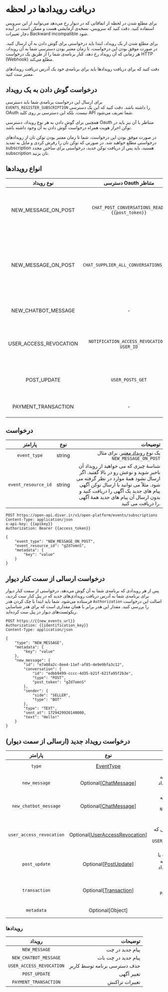 # دریافت رویدادها در لحظه

برای مطلع شدن در لحظه از اتفاقاتی که در دیوار رخ می‌دهد می‌توانید از این سرویس
استفاده کنید. دقت کنید که سرویس، نسخه‌ی آزمایشی هست و ممکن است در آینده دچار تغییرات
Backward incompatible
شود.

برای مطلع شدن از یک رویداد، ابتدا باید درخواستی برای گوش دادن به آن ارسال کنید.
در صورت موفق بودن این درخواست، تا زمان معتبر بودن دسترسی شما به آن رویداد، هر زمانی که
آن رویداد رخ دهد، کنار برنامه‌ی شما را از طریق یک درخواست HTTP (Webhook) مطلع می‌کند.

دقت کنید که برای دریافت رویدادها باید برای برنامه‌ی خود یک آدرس دریافت رویداد‌های معتبر
ست کنید.

## درخواست گوش دادن به یک رویداد

برای ارسال این درخواست برنامه‌ی شما باید دسترسی `EVENTS_REGISTER_SUBSCRIPTION` را داشته باشد.
دقت کنید که این یک دسترسی OAuth نیست، بلکه این دسترسی بر روی کلید API شما تعریف می‌شود.

همچنین برای گوش دادن به هر نوع رویداد، دسترسی Oauth متناظر با آن نیز باید در توکن احراز هویت همراه درخواست گوش دادن به آن وجود
داشته باشد.

در صورت موفق بودن این درخواست، شما تا زمان معتبر بودن توکن تان از رویداد‌های درخواستی مطلع خواهید شد.
در صورتی که توکن تان را رفرش کردی و مایل به تمدید subscription هستید، باید پس از دریافت توکن جدید، درخواستی برای ساختن مجدد subscription تان بزنید.

## انواع رویداد‌ها

|       نوع رویداد       |              دسترسی Oauth متناظر              |                                                                                                   توضیحات | 
|:----------------------:|:---------------------------------------------:|----------------------------------------------------------------------------------------------------------:|
|  NEW_MESSAGE_ON_POST   | `CHAT_POST_CONVERSATIONS_READ.{{post_token}}` |                                       مطلع شدن از پیام‌های جدید بر روی چت **یک** آگهی. فقط برای آگهی گذار |
|  NEW_MESSAGE_ON_POST   |    `CHAT_SUPPLIER_ALL_CONVERSATIONS_READ`     | مطلع شدن از پیام‌های جدید بر روی تمام چت‌های تمام آگهی‌های یک فرد. **فقط برای چت های مربوط به آگهی گذار** |
|  NEW_CHATBOT_MESSAGE   |                       -                       |                                                                   مطلع شدن از پیام جدید کاربران به چت بات |
| USER_ACCESS_REVOCATION | `NOTIFICATION_ACCESS_REVOCATION` و `USER_ID`  |                                                          مطلع شدن از حذف شدن دسترسی‌های برنامه توسط کاربر |
|      POST_UPDATE       |               `USER_POSTS_GET`                |                                                       مطلع شدن از تغییرات آگهی‌ منتشر شده و آگهی در جریان |
|  PAYMENT_TRANSACTION   |                       -                       |                                                                                مطلع شدن از تغییرات تراکنش |
## درخواست

|       پارامتر       |  نوع   |                                                                                                                                                                                                                                                     توضیحات |
|:-------------------:|:------:|------------------------------------------------------------------------------------------------------------------------------------------------------------------------------------------------------------------------------------------------------------:|
|    `event_type`     | string |                                                                                                                                                                                     یک نوع [رویداد معتبر](#انواع-رویدادها). برای مثال `NEW_MESSAGE_ON_POST` |
| `event_resource_id` | string | شناسهٔ چیزی که می خواهید از رویداد آن باخبر شوید و نوعش رو در بالا گفتید. اگر ارسال نشود همهٔ موارد در نظر گرفته می شود. مثلاً می توانید با ارسال توکن آگهی پیام های جدید یک آگهی را دریافت کنید و بدون ارسال آن پیام های جدید همهٔ آگهی را دریافت می کنید. |

```http request
POST https://open-api.divar.ir/v1/open-platform/events/subscriptions
Content-Type: application/json
x-api-key: {{apikey}}
Authorization: Bearer {{access_token}}

{
    "event_type": "NEW_MESSAGE_ON_POST",
    "event_resource_id": "gZd7omnS",
    "metadata": {
        "key": "value"
    }
}
```

## درخواست ارسالی از سمت کنار دیوار

پس از هر رویدادی که برنامه‌ی شما به آن گوش‌ می‌دهد، درخواستی از سمت کنار دیوار برای
برنامه‌ی شما به آدرس دریافت رویدادی‌های جدید که در پنل کنار ست کردید، فرستاده می‌شود.
شما باید ابتدا با چک کردن هدر `Authorization` اصالت این درخواست را بررسی کنید. مقدار
این هدر برابر با همان مقداری است که برای هدر شناسایی ریکوئست‌های دیوار در پنل ست کرده‌اید.

```http request
POST https://{{new_events_url}}
Authorization: {{identification_key}}
Content-Type: application/json

{
    "type": "NEW_MESSAGE",
    "metadata": {
        "key": "value"
    },
    "new_message": {
        "id": "e7a08a2c-8ee4-11ef-af85-4e9e9bfa3c12",
        "conversation": {
            "id": "edbb9499-cccc-4d35-b21f-621fa95f2b3e",
            "type": "POST",
            "post_token": "gZd7omnS"
        },
        "sender": {
            "side": "SELLER",
            "type": "BOT"
        },
        "type": "TEXT",
        "sent_at": 1729429926140000,
        "text": "Hello!"
    } 
}
```

## درخواست رویداد جدید (ارسالی از سمت دیوار)

|         پارامتر          |                                    نوع                                     |                                                                            توضیحات |
|:------------------------:|:--------------------------------------------------------------------------:|-----------------------------------------------------------------------------------:|
|          `type`          |                           [EventType](#رویدادها)                           |                                                نوع رویداد، برای مثال `NEW_MESSAGE` |
|      `new_message`       |          Optional[[ChatMessage](../events/chat.md#chat-message)]           |                               پیام جدید. در صورتی که نوع رویداد `NEW_MESSAGE` باشد |
|  `new_chatbot_message`   |          Optional[[ChatMessage](../events/chat.md#chat-message)]           |                       پیام جدید. در صورتی که نوع رویداد `NEW_CHATBOT_MESSAGE` باشد |
| `user_access_revocation` | Optional[[UserAccessRevocation](../events/auth.md#user-access-revocation)] | حذف دسترسی برنامه توسط کاربر. در صورتی که نوع رویداد `USER_ACCESS_REVOCATION` باشد |
|      `post_update`       |           Optional[[PostUpdate](../events/post.md#post-update)]            |        تغییر آگهی منتشر شده یا در جریان. در صورتی که نوع رویداد `POST_UPDATE` باشد |
|      `transaction`       |         Optional[[Transaction](../events/payment.md#transaction)]          |                  تغییرات تراکنش. در صورتی که نوع رویداد `PAYMENT_TRANSACTION` باشد |
|        `metadata`        |                              Optional[Object]                              |                                                  دیتای دلخواه از سمت برنامه‌ی شما. |

### رویدادها

|          رویداد          |                      توضیحات |
|:------------------------:|-----------------------------:|
|      `NEW_MESSAGE`       |              پیام جدید در چت |
|  `NEW_CHATBOT_MESSAGE`   |          پیام جدید در چت بات |
| `USER_ACCESS_REVOCATION` | حذف دسترسی برنامه توسط کاربر |
|      `POST_UPDATE`       |                   تغییر آگهی |
|  `PAYMENT_TRANSACTION`   |               تغییرات تراکنش |
